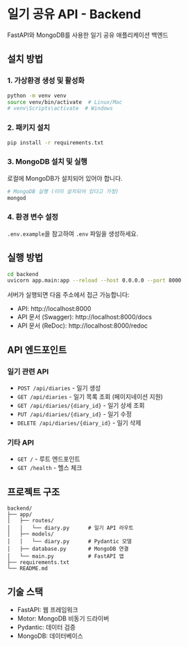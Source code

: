 # 일기 공유 API - Backend

FastAPI와 MongoDB를 사용한 일기 공유 애플리케이션 백엔드

## 설치 방법

### 1. 가상환경 생성 및 활성화
```bash
python -m venv venv
source venv/bin/activate  # Linux/Mac
# venv\Scripts\activate  # Windows
```

### 2. 패키지 설치
```bash
pip install -r requirements.txt
```

### 3. MongoDB 설치 및 실행
로컬에 MongoDB가 설치되어 있어야 합니다.
```bash
# MongoDB 실행 (이미 설치되어 있다고 가정)
mongod
```

### 4. 환경 변수 설정
`.env.example`을 참고하여 `.env` 파일을 생성하세요.

## 실행 방법

```bash
cd backend
uvicorn app.main:app --reload --host 0.0.0.0 --port 8000
```

서버가 실행되면 다음 주소에서 접근 가능합니다:
- API: http://localhost:8000
- API 문서 (Swagger): http://localhost:8000/docs
- API 문서 (ReDoc): http://localhost:8000/redoc

## API 엔드포인트

### 일기 관련 API
- `POST /api/diaries` - 일기 생성
- `GET /api/diaries` - 일기 목록 조회 (페이지네이션 지원)
- `GET /api/diaries/{diary_id}` - 일기 상세 조회
- `PUT /api/diaries/{diary_id}` - 일기 수정
- `DELETE /api/diaries/{diary_id}` - 일기 삭제

### 기타 API
- `GET /` - 루트 엔드포인트
- `GET /health` - 헬스 체크

## 프로젝트 구조
```
backend/
├── app/
│   ├── routes/
│   │   └── diary.py      # 일기 API 라우트
│   ├── models/
│   │   └── diary.py      # Pydantic 모델
│   ├── database.py       # MongoDB 연결
│   └── main.py           # FastAPI 앱
├── requirements.txt
└── README.md
```

## 기술 스택
- FastAPI: 웹 프레임워크
- Motor: MongoDB 비동기 드라이버
- Pydantic: 데이터 검증
- MongoDB: 데이터베이스
